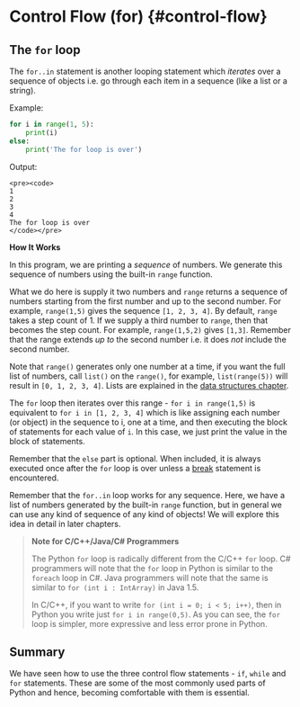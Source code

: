 # Control Flow (for) {#control-flow}

## The `for` loop

The `for..in` statement is another looping statement which *iterates* over a sequence of objects i.e. go through each item in a sequence (like a list or a string).

Example:

``` python
for i in range(1, 5):
    print(i)
else:
    print('The for loop is over')
```

Output:

```{=html}
<pre><code>
1
2
3
4
The for loop is over
</code></pre>
```

**How It Works**

In this program, we are printing a *sequence* of numbers. We generate this sequence of numbers using the built-in `range` function.

What we do here is supply it two numbers and `range` returns a sequence of numbers starting from the first number and up to the second number. For example, `range(1,5)` gives the sequence `[1, 2, 3, 4]`. By default, `range` takes a step count of 1. If we supply a third number to `range`, then that becomes the step count. For example, `range(1,5,2)` gives `[1,3]`. Remember that the range extends *up to* the second number i.e. it does *not* include the second number.

Note that `range()` generates only one number at a time, if you want the full list of numbers, call `list()` on the `range()`, for example, `list(range(5))` will result in `[0, 1, 2, 3, 4]`. Lists are explained in the [data structures chapter](./data_structures.md#data-structures).

The `for` loop then iterates over this range - `for i in range(1,5)` is equivalent to `for i in [1, 2, 3, 4]` which is like assigning each number (or object) in the sequence to i, one at a time, and then executing the block of statements for each value of `i`. In this case, we just print the value in the block of statements.

Remember that the `else` part is optional. When included, it is always executed once after the `for` loop is over unless a [break](#break-statement) statement is encountered.

Remember that the `for..in` loop works for any sequence. Here, we have a list of numbers generated by the built-in `range` function, but in general we can use any kind of sequence of any kind of objects! We will explore this idea in detail in later chapters.

> **Note for C/C++/Java/C# Programmers**
>
> The Python `for` loop is radically different from the C/C++ `for` loop. C# programmers will note that the `for` loop in Python is similar to the `foreach` loop in C#. Java programmers will note that the same is similar to `for (int i : IntArray)` in Java 1.5.
>
> In C/C++, if you want to write `for (int i = 0; i < 5; i++)`, then in Python you write just `for i in range(0,5)`. As you can see, the `for` loop is simpler, more expressive and less error prone in Python.


## Summary

We have seen how to use the three control flow statements - `if`, `while` and `for`  statements. These are some of the most commonly used parts of Python and hence, becoming comfortable with them is essential.

